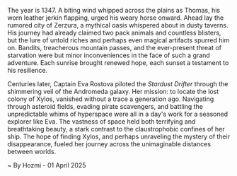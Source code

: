 
The year is 1347.  A biting wind whipped across the plains as Thomas, his worn leather jerkin flapping, urged his weary horse onward.  Ahead lay the rumored city of Zerzura, a mythical oasis whispered about in dusty taverns.  His journey had already claimed two pack animals and countless blisters, but the lure of untold riches and perhaps even magical artifacts spurred him on.  Bandits, treacherous mountain passes, and the ever-present threat of starvation were but minor inconveniences in the face of such a grand adventure.  Each sunrise brought renewed hope, each sunset a testament to his resilience.

Centuries later, Captain Eva Rostova piloted the *Stardust Drifter* through the shimmering veil of the Andromeda galaxy.  Her mission: to locate the lost colony of Xylos, vanished without a trace a generation ago.  Navigating through asteroid fields, evading pirate scavengers, and battling the unpredictable whims of hyperspace were all in a day's work for a seasoned explorer like Eva.  The vastness of space held both terrifying and breathtaking beauty, a stark contrast to the claustrophobic confines of her ship.  The hope of finding Xylos, and perhaps unraveling the mystery of their disappearance, fueled her journey across the unimaginable distances between worlds.

~ By Hozmi - 01 April 2025
